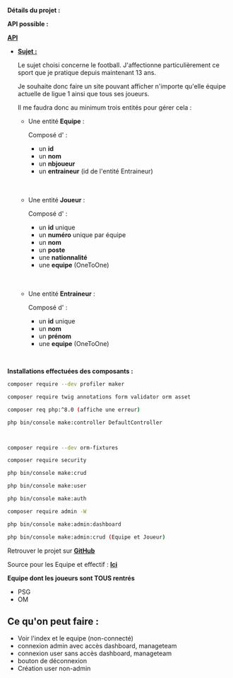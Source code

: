 **Détails du projet :**

**API possible :**

**[API](https://www.api-football.com/pricing)**

+ **<u>Sujet :</u>**
  
    Le sujet choisi concerne le football. J'affectionne particulièrement ce sport que je pratique depuis maintenant 13 ans.
    
    Je souhaite donc faire un site pouvant afficher n'importe qu'elle équipe actuelle de ligue 1 ainsi que tous ses joueurs. 

    Il me faudra donc au minimum trois entités pour gérer cela : 
    
    + Une entité **Equipe** :

        Composé d' :
        
        - un **id**
        - un **nom**
        - un **nbjoueur**
        - un **entraineur** (id de l'entité Entraineur)

    <br>
    <br>

    + Une entité **Joueur** :

        Composé d' :
        
        - un **id** unique
        - un **numéro** unique par équipe
        - un **nom**
        - un **poste**
        - une **nationnalité**
        - une **equipe** (OneToOne)

    <br>
    <br>

    + Une entité **Entraineur** :

        Composé d' :
        
        - un **id** unique
        - un **nom**
        - un **prénom**
        - une **equipe** (OneToOne)


<br>

**Installations effectuées des composants :**
```bash
composer require --dev profiler maker

composer require twig annotations form validator orm asset

composer req php:^8.0 (affiche une erreur)

php bin/console make:controller DefaultController



composer require --dev orm-fixtures

composer require security

php bin/console make:crud

php bin/console make:user

php bin/console make:auth

composer require admin -W

php bin/console make:admin:dashboard

php bin/console make:admin:crud (Equipe et Joueur)
```

Retrouver le projet sur **[GitHub](https://github.com/MaximeFqt/SymfoProject)**

Source pour les Equipe et effectif : **[Ici](https://www.transfermarkt.fr/ligue-1/startseite/wettbewerb/FR1)**

**Equipe dont les joueurs sont TOUS rentrés**

+ PSG
+ OM

## **Ce qu'on peut faire :**
+ Voir l'index et le equipe (non-connecté)
+ connexion admin avec accès dashboard, manageteam
+ connexion user sans accès dashboard, manageteam
+ bouton de déconnexion
+ Création user non-admin
